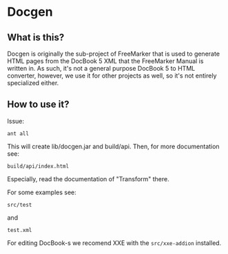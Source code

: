 # Docgen

## What is this?

Docgen is originally the sub-project of FreeMarker that is used to generate
HTML pages from the DocBook 5 XML that the FreeMarker Manual is written in. As
such, it's not a general purpose DocBook 5 to HTML converter, however, we use
it for other projects as well, so it's not entirely specialized either.

## How to use it?

Issue:

```
ant all
```

This will create lib/docgen.jar and build/api. Then, for more documentation see:

```
build/api/index.html
```
  
Especially, read the documentation of "Transform" there.

For some examples see:  

```
src/test
```

and

```
test.xml
```

For editing DocBook-s we recomend XXE with the `src/xxe-addion` installed.
